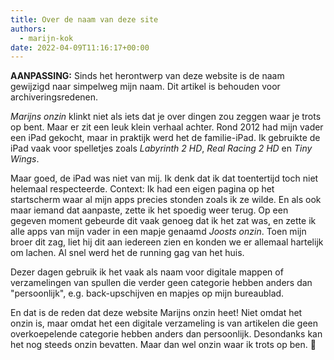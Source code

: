 ```yaml
---
title: Over de naam van deze site
authors:
  - marijn-kok
date: 2022-04-09T11:16:17+00:00
---
```

**AANPASSING:** Sinds het herontwerp van deze website is de naam gewijzigd naar simpelweg mijn naam. Dit artikel is behouden voor archiveringsredenen.

_Marijns onzin_ klinkt niet als iets dat je over dingen zou zeggen waar je trots op bent. Maar er zit een leuk klein verhaal achter. Rond 2012 had mijn vader een iPad gekocht, maar in praktijk werd het de familie-iPad. Ik gebruikte de iPad vaak voor spelletjes zoals _Labyrinth 2 HD_, _Real Racing 2 HD_ en _Tiny Wings_.

Maar goed, de iPad was niet van mij. Ik denk dat ik dat toentertijd toch niet helemaal respecteerde. Context: Ik had een eigen pagina op het startscherm waar al mijn apps precies stonden zoals ik ze wilde. En als ook maar iemand dat aanpaste, zette ik het spoedig weer terug. Op een gegeven moment gebeurde dit vaak genoeg dat ik het zat was, en zette ik alle apps van mijn vader in een mapje genaamd _Joosts onzin_. Toen mijn broer dit zag, liet hij dit aan iedereen zien en konden we er allemaal hartelijk om lachen. Al snel werd het de running gag van het huis.

Dezer dagen gebruik ik het vaak als naam voor digitale mappen of verzamelingen van spullen die verder geen categorie hebben anders dan "persoonlijk", e.g. back-upschijven en mapjes op mijn bureaublad.

En dat is de reden dat deze website Marijns onzin heet! Niet omdat het onzin is, maar omdat het een digitale verzameling is van artikelen die geen overkoepelende categorie hebben anders dan persoonlijk. Desondanks kan het nog steeds onzin bevatten. Maar dan wel onzin waar ik trots op ben. 🙂
